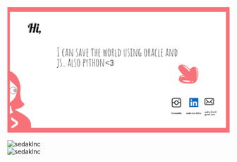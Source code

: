 
![logo](https://github.com/sedaklnc/sedaklnc/blob/main/image.png)

<p align="left">
</p>

<p><img align="left" src="https://github-readme-stats.vercel.app/api/top-langs?username=sedaklnc&show_icons=true&theme=tokyonight&title_color=207178&text_color=a00f5c&locale=en&layout=compact" alt="sedaklnc" width='469px' /></p> 
<p><img align="left" src="https://github-readme-streak-stats.herokuapp.com/?user=sedaklnc&theme=dark" alt="sedaklnc"  width='469'/></p>



  

